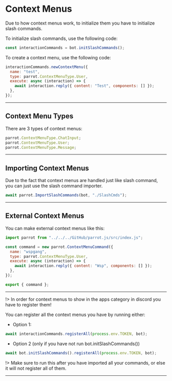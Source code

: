 # Context Menus

Due to how context menus work, to initialize them you have to initialize slash commands.

To initialize slash commands, use the following code:

```js
const interactionCommands = bot.initSlashCommands();
```

To create a context menu, use the following code:

```js
interactionCommands.newContextMenu({
  name: "test",
  type: parrot.ContextMenuType.User,
  execute: async (interaction) => {
    await interaction.reply({ content: "Test", components: [] });
  },
});
```

---

## Context Menu Types

There are 3 types of context menus:

```js
parrot.ContextMenuType.ChatInput;
parrot.ContextMenuType.User;
parrot.ContextMenuType.Message;
```

---

## Importing Context Menus

Due to the fact that context menus are handled just like slash command, you can just use the slash command importer.

```js
await parrot.ImportSlashCommands(bot, "./SlashCmds");
```

---

## External Context Menus

You can make external context menus like this:

```js
import parrot from "../../../GitHub/parrot.js/src/index.js";

const command = new parrot.ContextMenuCommand({
  name: "wspgang",
  type: parrot.ContextMenuType.User,
  execute: async (interaction) => {
    await interaction.reply({ content: "Wsp", components: [] });
  },
});

export { command };
```

---

!> In order for context menus to show in the apps category in discord you have to register them!

You can register all the context menus you have by running either:

- Option 1:

```js
await interactionCommands.registerAll(process.env.TOKEN, bot);
```

- Option 2 (only if you have not run bot.initSlashCommands())

```js
await bot.initSlashCommands().registerAll(process.env.TOKEN, bot);
```

!> Make sure to run this after you have imported all your commands, or else it will not register all of them.

---
